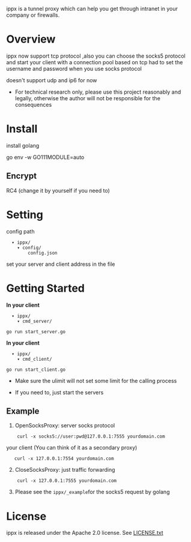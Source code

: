
ippx is a tunnel proxy which can help you get through intranet in your company or  firewalls.




# Overview
 
 ippx now support tcp protocol ,also you can choose the socks5 protocol and start your client with a connection pool based on tcp
 had to set the username and password when you use socks protocol 
 
 doesn't support udp and ip6 for now  
* For technical research only, please use this project reasonably and legally, otherwise the author will not be responsible for the consequences
 
 

# Install

install golang 

go env -w GO111MODULE=auto


## Encrypt
RC4 (change it by yourself if you need to)

# Setting
config path
```
  ▾ ippx/
    ▾ config/
        config.json
```

set your server and client address in the file


# Getting Started
**In your client**
```
  ▾ ippx/
    ▾ cmd_server/
```

    go run start_server.go

**In your client**
```
  ▾ ippx/
    ▾ cmd_client/
```

    go run start_client.go

* Make sure the ulimit will not  set some limit for the calling process

* If you need to, just start the servers

 
## Example
1. OpenSocksProxy:
server socks protocol
```
    curl -x socks5://user:pwd@127.0.0.1:7555 yourdomain.com
```
your client (You can think of it as a secondary proxy)
 ```
    curl -x 127.0.0.1:7554 yourdomain.com
 ```
2. CloseSocksProxy: just traffic forwarding
```
    curl -x 127.0.0.1:7555 yourdomain.com
```
3. Please see the `ippx/_example`for the socks5 request by golang

# License

ippx is released under the Apache 2.0 license. See [LICENSE.txt](https://github.com/MissPP/ippx/LICENSE)
